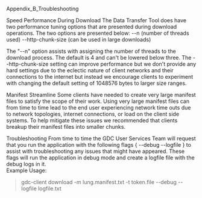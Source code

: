 Appendix_B_Troubleshooting

Speed Performance During Download
The Data Transfer Tool does have two performance tuning options that are presented during download operations.  The two options are presented below:
  --n (number of threads used)
  --http-chunk-size (can be used in large downloads)

The "--n" option assists with assigning the number of threads to the download process.  The default is 4 and can't be lowered below three.  The --http-chunk-size setting can improve performance but we don't provide any hard settings due to the eclectic nature of client networks and their connections to the internet but instead we encourage clients to experiment with changing the default setting of 1048576 bytes to larger size ranges.       

Manifest Streamline
Some clients have needed to create very large manifest files to satisfy the scope of their work.  Using very large manifest files can from time to time lead to the end user experiencing  network time outs due to network topologies, internet connections, or load on the client side systems.  To help mitigate these issues we recommended that clients breakup their manifest files into smaller chunks.  

Troubleshooting
From time to time the GDC User Services Team will request that you run the application with the following flags { --debug --logfile } to assist with troubleshooting any issues that might have appeared.  These flags will run the application in debug mode and create a logfile file with the debug logs in it.  
Example Usage:
>gdc-client download -m lung.manifest.txt -t token.file --debug --logfile logfile.txt
